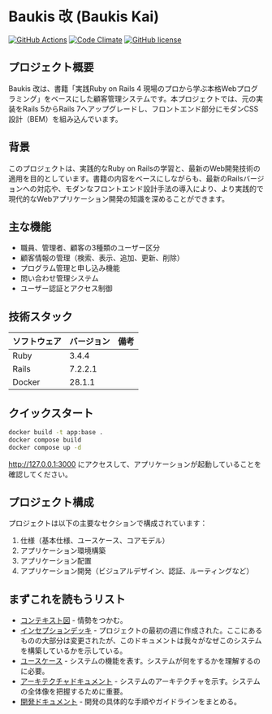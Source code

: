 # Baukis 改 (Baukis Kai)

[![GitHub Actions](https://github.com/k2works/baukis-kai/actions/workflows/CI.yml/badge.svg)](https://github.com/k2works/baukis-kai/actions) [![Code Climate](https://codeclimate.com/github/k2works/baukis-kai/badges/gpa.svg)](https://codeclimate.com/github/k2works/baukis-kai) [![GitHub license](https://img.shields.io/badge/license-MIT-blue.svg)](https://raw.githubusercontent.com/k2works/baukis-kai/master/MIT-LICENSE.txt)

## プロジェクト概要

Baukis 改は、書籍「実践Ruby on Rails 4 現場のプロから学ぶ本格Webプログラミング」をベースにした顧客管理システムです。本プロジェクトでは、元の実装をRails 5からRails 7へアップグレードし、フロントエンド部分にモダンCSS設計（BEM）を組み込んでいます。

## 背景

このプロジェクトは、実践的なRuby on Railsの学習と、最新のWeb開発技術の適用を目的としています。書籍の内容をベースにしながらも、最新のRailsバージョンへの対応や、モダンなフロントエンド設計手法の導入により、より実践的で現代的なWebアプリケーション開発の知識を深めることができます。

## 主な機能

- 職員、管理者、顧客の3種類のユーザー区分
- 顧客情報の管理（検索、表示、追加、更新、削除）
- プログラム管理と申し込み機能
- 問い合わせ管理システム
- ユーザー認証とアクセス制御

## 技術スタック

| ソフトウェア | バージョン | 備考 |
|:------------|:---------|:-----|
| Ruby        | 3.4.4    |      |
| Rails       | 7.2.2.1  |      |
| Docker      | 28.1.1   |      |

## クイックスタート

```bash
docker build -t app:base .
docker compose build
docker compose up -d
```

http://127.0.0.1:3000 にアクセスして、アプリケーションが起動していることを確認してください。

## プロジェクト構成

プロジェクトは以下の主要なセクションで構成されています：

1. 仕様（基本仕様、ユースケース、コアモデル）
2. アプリケーション環境構築
3. アプリケーション配置
4. アプリケーション開発（ビジュアルデザイン、認証、ルーティングなど）

## まずこれを読もうリスト

- [コンテキスト図]() - 情勢をつかむ。
- [インセプションデッキ]() - プロジェクトの最初の週に作成された。ここにあるものの大部分は変更されたが、このドキュメントは我々がなぜこのシステムを構築しているかを示している。
- [ユースケース](ユースケース.md) - システムの機能を表す。システムが何をするかを理解するのに必要。
- [アーキテクチャドキュメント](アーキテクチャ概要.md) - システムのアーキテクチャを示す。システムの全体像を把握するために重要。
- [開発ドキュメント](アプリケーション実装.md) - 開発の具体的な手順やガイドラインをまとめる。
